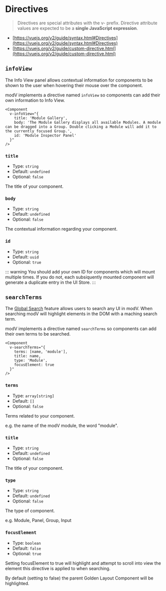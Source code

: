 # Directives

<!-- alex ignore special -->
>Directives are special attributes with the v- prefix. Directive attribute values are expected to be a **single JavaScript expression**.

* [https://vuejs.org/v2/guide/syntax.html#Directives](https://vuejs.org/v2/guide/syntax.html#Directives)
* [https://vuejs.org/v2/guide/custom-directive.html](https://vuejs.org/v2/guide/custom-directive.html)

## `infoView`

The Info View panel allows contextual information for components to be shown to the user when hovering their mouse over the component.

modV implements a directive named `infoView` so components can add their own information to Info View.

```Vue
<Component
  v-infoView="{
    title: 'Module Gallery',
    body: 'The Module Gallery displays all available Modules. A module can be dragged into a Group. Double clicking a Module will add it to the currently focused Group.',
    id: 'Module Inspector Panel'
  }"
/>
```

### `title`
* Type: `string`
* Default: `undefined`
* Optional: `false`

The title of your component.

### `body`
* Type: `string`
* Default: `undefined`
* Optional: `false`

The contextual information regarding your component.

### `id`
* Type: `string`
* Default: `uuid`
* Optional: `true`

::: warning
You should add your own ID for components which will mount multiple times. If you do not, each subsiquently mounted component will generate a duplicate entry in the UI Store.
:::

## `searchTerms`

The [Global Search](/v3/documentation/shortcuts.html#global-search) feature allows users to search any UI in modV. When searching modV will highlight elements in the DOM with a maching search term.

modV implements a directive named `searchTerms` so components can add their own terms to be searched.

```Vue
<Component
  v-searchTerms="{
    terms: [name, 'module'],
    title: name,
    type: 'Module',
    focusElement: true
  }"
/>
```

### `terms`
* Type: `array[string]`
* Default: `[]`
* Optional: `false`

Terms related to your component.

e.g. the name of the modV module, the word "module".

### `title`
* Type: `string`
* Default: `undefined`
* Optional: `false`

The title of your component.

### `type`
* Type: `string`
* Default: `undefined`
* Optional: `false`

The type of component.

e.g. Module, Panel, Group, Input

### `focusElement`
* Type: `boolean`
* Default: `false`
* Optional: `true`

Setting focusElement to true will highlight and attempt to scroll into view the element this directive is applied to when searching.

By default (setting to false) the parent Golden Layout Component will be highlighted.
